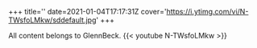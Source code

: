 +++
title=''
date=2021-01-04T17:17:31Z
cover='https://i.ytimg.com/vi/N-TWsfoLMkw/sddefault.jpg'
+++

All content belongs to GlennBeck.
{{< youtube N-TWsfoLMkw >}}
